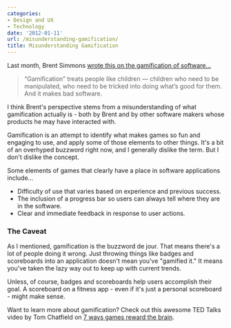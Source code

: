 ```yaml
---
categories:
- Design and UX
- Technology
date: '2012-01-11'
url: /misunderstanding-gamification/
title: Misunderstanding Gamification
---
```


Last month, Brent Simmons <a href="http://inessential.com/2011/12/23/gamification_sucks">wrote this on the gamification of software...</a>

<blockquote>“Gamification” treats people like children — children who need to be manipulated, who need to be tricked into doing what’s good for them. And it makes bad software.</blockquote>

I think Brent's perspective stems from a misunderstanding of what gamification actually is - both by Brent and by other software makers whose products he may have interacted with.

Gamification is an attempt to identify what makes games so fun and engaging to use, and apply some of those elements to other things. It's a bit of an overhyped buzzword right now, and I generally dislike the term. But I don't dislike the concept.

Some elements of games that clearly have a place in software applications include...
<ul>
<li>Difficulty of use that varies based on experience and previous success.</li>
<li>The inclusion of a progress bar so users can always tell where they are in the software.</li>
<li>Clear and immediate feedback in response to user actions.</li>
</ul>

<h3>The Caveat</h3>

As I mentioned, gamification is the buzzword de jour. That means there's a lot of people doing it wrong. Just throwing things like badges and scoreboards into an application doesn't mean you've "gamified it." It means you've taken the lazy way out to keep up with current trends.

Unless, of course, badges and scoreboards help users accomplish their goal. A scoreboard on a fitness app - even if it's just a personal scoreboard - might make sense.

Want to learn more about gamification? Check out this awesome TED Talks video by Tom Chatfield on <a href="http://www.ted.com/talks/tom_chatfield_7_ways_games_reward_the_brain.html">7 ways games reward the brain</a>.